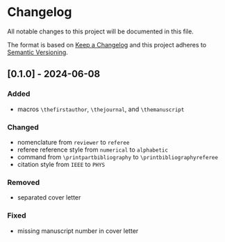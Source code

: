 # Changelog
All notable changes to this project will be documented in this file.

The format is based on [Keep a Changelog](http://keepachangelog.com/en/1.0.0/)
and this project adheres to [Semantic Versioning](http://semver.org/spec/v2.0.0.html).

## [0.1.0] - 2024-06-08
### Added
- macros `\thefirstauthor`, `\thejournal`, and `\themanuscript`
### Changed
- nomenclature from `reviewer` to `referee`
- referee reference style from `numerical` to `alphabetic`
- command from `\printpartbibliography` to `\printbibliographyreferee`
- citation style from `IEEE` to `PHYS`
### Removed
-  separated cover letter
### Fixed
- missing manuscript number in cover letter